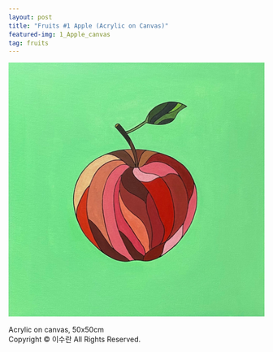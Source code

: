 ```yaml
---
layout: post
title: "Fruits #1 Apple (Acrylic on Canvas)"
featured-img: 1_Apple_canvas
tag: fruits
---
```


![](/assets/img/posts/1_Apple_canvas.jpg)

Acrylic on canvas, 50x50cm  
Copyright © 이수란 All Rights Reserved.
